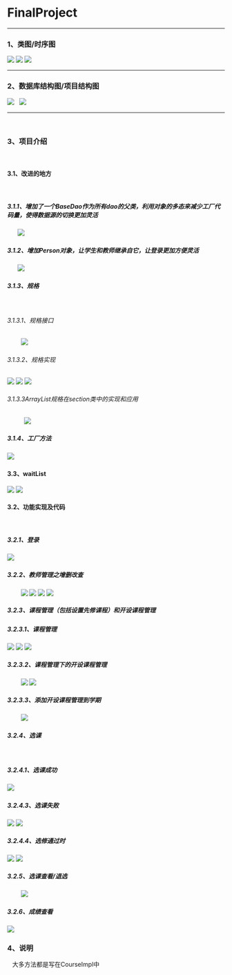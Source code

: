 # FinalProject
<hr/>
  <h3>1、类图/时序图</h3>
  <img src="doc/classDiagram.png" />
  <img src="doc/seq1.JPG" />
  <img src="doc/seq2.JPG" />
  <hr/>
  
  <h3>2、数据库结构图/项目结构图</h3>
   <img src="doc/project.JPG" />
   <img src="doc/sql.JPG" />
  <hr/>
  
  <h3>3、项目介绍</h3>
    <h4>3.1、改进的地方</h4>
      <h5>3.1.1、增加了一个BaseDao作为所有dao的父类，利用对象的多态来减少工厂代码量，使得数据源的切换更加灵活</h5>
        <img src="doc/dao.JPG" />
      <h5>3.1.2、增加Person对象，让学生和教师继承自它，让登录更加方便灵活</h5>
        <img src="doc/login2.JPG" />
       <h5>3.1.3、规格</h5> 
         <h6>3.1.3.1、规格接口</h6>
         <img src="doc/Ispec.JPG" />
         <h6>3.1.3.2、规格实现</h6>
         <img src="doc/spec1.JPG" />
         <img src="doc/spec2.JPG" />
         <img src="doc/spec3.JPG" />
         <h6>3.1.3.3ArrayList<ISpecification>规格在section类中的实现和应用</h6>   
         <img src="doc/rules.JPG" />
      <h5>3.1.4、工厂方法</h5> 
          <img src="doc/dao.JPG" />  
    <h4>3.3、waitList</h4>
         <img src="doc/waitList.JPG" />
         <img src="doc/waitList2.JPG" />
    <h4>3.2、功能实现及代码</h4> 
      <h5>3.2.1、登录</h5>
          <img src="doc/login.JPG" />
      <h5>3.2.2、教师管理之增删改查</h5>
          <img src="doc/teaAdd.JPG" />
          <img src="doc/teaDel.JPG" />
          <img src="doc/teaChange.JPG" />
          <img src="doc/teaSerach.JPG" />
      <h5>3.2.3、课程管理（包括设置先修课程）和开设课程管理</h5>
        <h5>3.2.3.1、课程管理</h5> 
          <img src="doc/courseAdd.JPG" />
          <img src="doc/courseChange.JPG" />
          <img src="doc/courseSearch.JPG" />
        <h5>3.2.3.2、课程管理下的开设课程管理</h5> 
          <img src="doc/sectionAdd.JPG" />
          <img src="doc/sectionDel.JPG" />
        <h5>3.2.3.3、添加开设课程管理到学期</h5> 
          <img src="doc/achedule.JPG" />
      <h5>3.2.4、选课</h5>
         <h5>3.2.4.1、选课成功</h5>
          <img src="doc/xk3.JPG" />
         <h5>3.2.4.3、选课失败</h5>
          <img src="doc/xk2.JPG" />
          <img src="doc/xk4.JPG" />
         <h5>3.2.4.4、选修通过时</h5>
          <img src="doc/xk5.JPG" />
          <img src="doc/xk6.JPG" />
      <h5>3.2.5、选课查看/退选</h5>
          <img src="doc/wait2.JPG" />
      <h5>3.2.6、成绩查看</h5>
          <img src="doc/grade.JPG" />
  <h3>4、说明</h3>
    大多方法都是写在CourseImpl中

